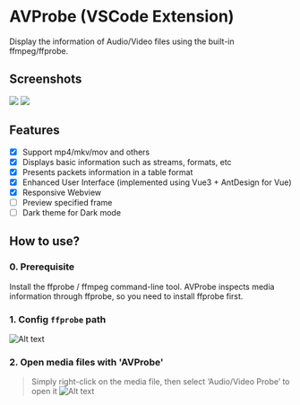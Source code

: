 # AVProbe (VSCode Extension)
Display the information of Audio/Video files using the built-in ffmpeg/ffprobe.

## Screenshots

![](https://images.xueshi.io/screenshots/screenshots_01.png)
![](https://images.xueshi.io/screenshots/screenshots_02.png)

## Features
* [x] Support mp4/mkv/mov and others
* [x] Displays basic information such as streams, formats, etc
* [x] Presents packets information in a table format
* [x] Enhanced User Interface (implemented using Vue3 + AntDesign for Vue)
* [x] Responsive Webview
* [ ] Preview specified frame
* [ ] Dark theme for Dark mode

## How to use?

### 0. Prerequisite
Install the ffprobe / ffmpeg command-line tool. AVProbe inspects media information through ffprobe, so you need to install ffprobe first.

### 1. Config `ffprobe` path

![Alt text](https://images.xueshi.io/screenshots/set_custom_ffprobe_path.png)

### 2. Open media files with 'AVProbe'
> Simply right-click on the media file, then select ‘Audio/Video Probe’ to open it
![Alt text](https://images.xueshi.io/screenshots/open_with_avprobe.png)
